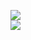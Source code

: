 [![](https://img.shields.io/badge/Made%20With-Github%20Spray-lightgrey.svg?style=for-the-badge&logo=github)](https://github.com/Annihil/github-spray#20796)  
[![](https://i.imgur.com/2DrTn0Z.gif)](https://github.com/Annihil/github-spray)